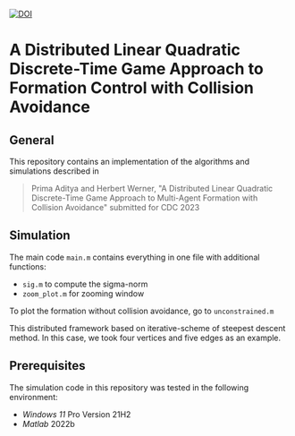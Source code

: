 [![DOI](https://zenodo.org/badge/DOI/10.5281/zenodo.7789655.svg)](https://doi.org/10.5281/zenodo.7789655)
# A Distributed Linear Quadratic Discrete-Time Game Approach to Formation Control with Collision Avoidance

## General
This repository contains an implementation of the algorithms and simulations described in 
> Prima Aditya and Herbert Werner, "A Distributed Linear Quadratic Discrete-Time Game Approach to Multi-Agent Formation with Collision Avoidance" submitted for CDC 2023

## Simulation
The main code `main.m` contains everything in one file with additional functions:
- `sig.m` to compute the sigma-norm 
- `zoom_plot.m` for zooming window 

To plot the formation without collision avoidance, go to
`unconstrained.m`

This distributed framework based on iterative-scheme of steepest descent method. In this case, we took four vertices and five edges as an example. 

## Prerequisites
The simulation code in this repository was tested in the following environment:
- *Windows 11* Pro Version 21H2
- *Matlab* 2022b
